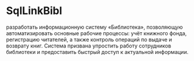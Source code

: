 # SqlLinkBibl
разработать информационную систему «Библиотека», позволяющую автоматизировать основные рабочие процессы: учёт книжного фонда, регистрацию читателей, а также контроль операций по выдаче и возврату книг. Система призвана упростить работу сотрудников библиотеки и предоставить быстрый доступ к актуальной информации.
